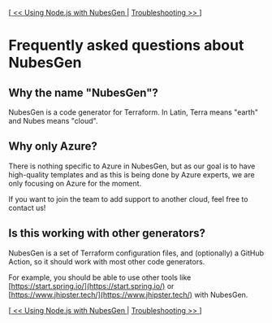 [[ << Using Node.js with NubesGen ](runtimes/nodejs.md) | [ Troubleshooting >> ](troubleshooting.md)]

# Frequently asked questions about NubesGen

## Why the name "NubesGen"?

NubesGen is a code generator for Terraform. In Latin, Terra means "earth" and Nubes means "cloud". 

## Why only Azure?

There is nothing specific to Azure in NubesGen, but as our goal is to have high-quality templates and as this is being done by Azure experts, we are only focusing on Azure for the moment.

If you want to join the team to add support to another cloud, feel free to contact us!

## Is this working with other generators?

NubesGen is a set of Terraform configuration files, and (optionally) a GitHub Action, so it should work with most other code generators.

For example, you should be able to use other tools like [https://start.spring.io/](https://start.spring.io/) or [https://www.jhipster.tech/](https://www.jhipster.tech/) with NubesGen.

[[ << Using Node.js with NubesGen ](runtimes/nodejs.md) | [ Troubleshooting >> ](troubleshooting.md)]
